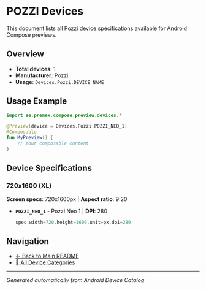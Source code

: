 # POZZI Devices

This document lists all Pozzi device specifications available for Android Compose previews.

## Overview

- **Total devices**: 1
- **Manufacturer**: Pozzi
- **Usage**: `Devices.Pozzi.DEVICE_NAME`

## Usage Example

```kotlin
import se.premex.compose.preview.devices.*

@Preview(device = Devices.Pozzi.POZZI_NEO_1)
@Composable
fun MyPreview() {
    // Your composable content
}
```

## Device Specifications

### 720x1600 (XL)

**Screen specs**: 720x1600px | **Aspect ratio**: 9:20

- **`POZZI_NEO_1`** - Pozzi Neo 1 | **DPI**: 280
  ```kotlin
  spec:width=720,height=1600,unit=px,dpi=280
  ```

## Navigation

- [← Back to Main README](../../README.md)
- [📱 All Device Categories](../README.md)

---
*Generated automatically from Android Device Catalog*

